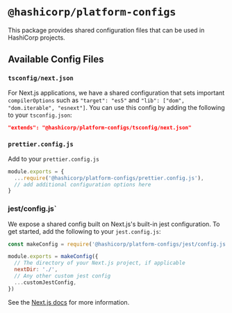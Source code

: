 # `@hashicorp/platform-configs`

This package provides shared configuration files that can be used in HashiCorp projects.

## Available Config Files

### `tsconfig/next.json`

For Next.js applications, we have a shared configuration that sets important `compilerOptions` such as `"target": "es5"` and `"lib": ["dom", "dom.iterable", "esnext"]`. You can use this config by adding the following to your `tsconfig.json`:

```json
"extends": "@hashicorp/platform-configs/tsconfig/next.json"
```

### `prettier.config.js`

Add to your `prettier.config.js`

```js
module.exports = {
  ...require('@hashicorp/platform-configs/prettier.config.js'),
  // add additional configuration options here
}
```

### jest/config.js`

We expose a shared config built on Next.js's built-in jest configuration. To get started, add the following to your `jest.config.js`:

```js
const makeConfig = require('@hashicorp/platform-configs/jest/config.js')

module.exports = makeConfig({
  // The directory of your Next.js project, if applicable
  nextDir: './',
  // Any other custom jest config
  ...customJestConfig,
})
```

See the [Next.js docs](https://nextjs.org/docs/testing#setting-up-jest-with-the-rust-compiler) for more information.
